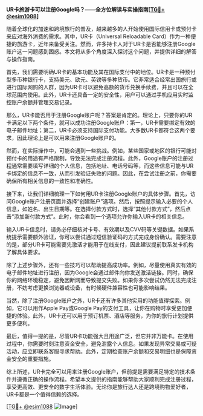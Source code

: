 **UR卡旅游卡可以注册Google吗？——全方位解读与实操指南[[TG💪+ @esim1088](https://t.me/s/esim1088)]**

随着全球化的加速和跨境旅行的普及，越来越多的人开始使用国际信用卡或预付卡来应对海外消费的需求。其中，UR卡（Universal Reloadable Card）作为一种便捷的旅游卡，近年来备受关注。然而，许多持卡人对于UR卡是否能够注册Google账户这一问题感到困惑。本文将从多个角度深入探讨这个问题，并提供详细的解答与操作指南。

首先，我们需要明确UR卡的基本功能及其在国际支付中的地位。UR卡是一种预付型多币种银行卡，支持美元、欧元、英镑等多种货币。它非常适合经常出国旅行或进行国际网购的人群，因为UR卡可以避免高额的货币兑换手续费，并且可以在全球范围内使用。此外，UR卡还具备一定的安全性，用户可以通过手机应用实时监控账户余额并管理交易记录。

那么，UR卡能否用于注册Google账户呢？答案是肯定的。理论上，只要你的UR卡满足以下两个条件，就可以成功注册Google账户：第一，UR卡需要绑定有效的电子邮件地址；第二，UR卡必须支持国际支付功能。大多数UR卡都符合这两个要求，因此理论上是可以用来注册Google账户的。

然而，在实际操作中，可能会遇到一些挑战。例如，某些国家或地区的银行可能对预付卡的用途有严格限制，导致无法完成注册流程。此外，Google账户的注册过程通常需要填写详细的个人信息，包括地址、电话号码等，而这些信息可能与UR卡绑定的信息不一致，从而引发验证失败的问题。因此，在尝试注册之前，你需要确保所有相关信息的一致性和准确性。

接下来，让我们详细梳理一下如何用UR卡注册Google账户的具体步骤。首先，访问Google账户注册页面并选择“创建账户”选项。然后，按照提示输入必要的个人信息，如姓名、出生日期等。在选择付款方式时，选择“其他付款方式”，然后点击“添加新付款方式”。此时，你会看到一个选项允许你输入UR卡的相关信息。

输入UR卡信息时，请务必仔细核对卡号、有效期以及CVV码等关键数据。如果系统提示需要额外验证，你可以尝试通过短信验证码的方式完成身份确认。需要注意的是，部分UR卡可能需要先激活才能用于在线支付，因此建议提前联系发卡机构了解具体要求。

除了上述步骤外，还有一些技巧可以帮助提高成功率。例如，尽量使用真实有效的电子邮件地址进行注册，因为Google会通过邮件向你发送激活链接。同时，确保你的网络环境稳定，避免因断网而导致提交失败。如果你多次尝试仍然无法完成注册，不妨考虑更换浏览器或设备，有时候硬件兼容性也可能影响结果。

当然，除了注册Google账户之外，UR卡还有许多其他实用的功能值得探索。例如，它可以用作Apple Pay或Google Pay的支付工具，让你在购物时享受更加便捷的体验。此外，UR卡还可以用于预订机票、酒店等服务，为你的旅行计划提供更多便利。

最后，值得一提的是，尽管UR卡功能强大且用途广泛，但它并非万能卡。在使用过程中，你需要时刻注意资金安全，避免泄露个人信息。如果发现异常交易或可疑活动，应立即联系客服寻求帮助。此外，定期检查账户余额和交易明细也是保障资金安全的重要措施。

综上所述，UR卡完全可以用来注册Google账户，但前提是需要满足特定的技术条件并遵循正确的操作流程。希望本文提供的指南能够帮助大家顺利完成注册过程，享受更高效、更安全的数字生活体验。无论你是旅行达人还是跨境购物爱好者，UR卡都是一个值得信赖的选择。

[[TG💪+ @esim1088](https://t.me/s/esim1088) ![Image](https://i.postimg.cc/4NQfJmqS/Snipaste-2025-05-13-00-14-12.png)]
